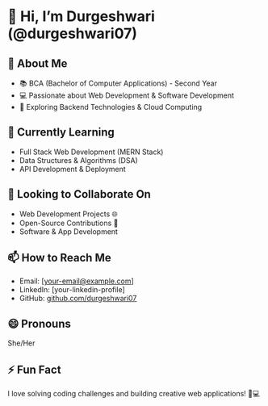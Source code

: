 # 👋 Hi, I’m Durgeshwari (@durgeshwari07)

## 👀 About Me  
- 📚 BCA (Bachelor of Computer Applications) - Second Year  
- 💻 Passionate about Web Development & Software Development  
- 🎯 Exploring Backend Technologies & Cloud Computing  

## 🌱 Currently Learning  
- Full Stack Web Development (MERN Stack)  
- Data Structures & Algorithms (DSA)  
- API Development & Deployment  

## 💞️ Looking to Collaborate On  
- Web Development Projects 🌐  
- Open-Source Contributions 🚀  
- Software & App Development  

## 📫 How to Reach Me  
- Email: [your-email@example.com]  
- LinkedIn: [your-linkedin-profile]  
- GitHub: [github.com/durgeshwari07](https://github.com/durgeshwari07)  

## 😄 Pronouns  
She/Her  

## ⚡ Fun Fact  
I love solving coding challenges and building creative web applications! 🎨💻  
